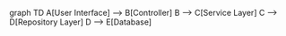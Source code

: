 graph TD
    A[User Interface] --> B[Controller]
    B --> C[Service Layer]
    C --> D[Repository Layer]
    D --> E[Database]
